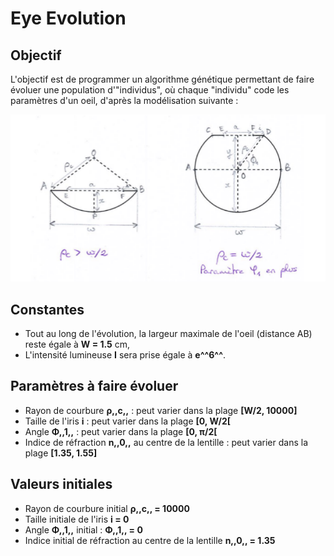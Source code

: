 # Eye Evolution

## Objectif

L'objectif est de programmer un algorithme génétique permettant de faire évoluer une population d'"individus", où chaque "individu" code les paramètres d'un oeil, d'après la modélisation suivante :

![Modélisation](/Rapport/modelisation.png)

## Constantes

- Tout au long de l'évolution, la largeur maximale de l'oeil (distance AB) reste égale à **W = 1.5** cm,
- L'intensité lumineuse **I** sera prise égale à **e^^6^^**.

## Paramètres à faire évoluer
- Rayon de courbure **&rho;,,c,,** : peut varier dans la plage **[W/2, 10000]**
- Taille de l'iris **i** : peut varier dans la plage **[0, W/2[**
- Angle **&Phi;,,1,,** : peut varier dans la plage **[0, &pi;/2[**
- Indice de réfraction **n,,0,,** au centre de la lentille : peut varier dans la plage **[1.35, 1.55]**

## Valeurs initiales

- Rayon de courbure initial **&rho;,,c,, = 10000**
- Taille initiale de l'iris **i = 0**
- Angle **&Phi;,,1,,** initial : **&Phi;,,1,, = 0**
- Indice initial de réfraction au centre de la lentille **n,,0,, = 1.35**